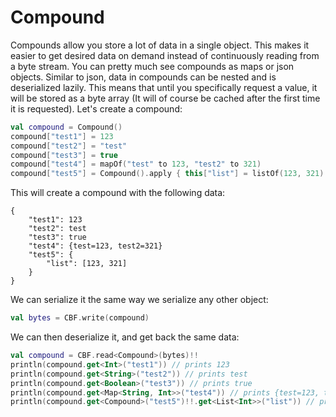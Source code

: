 # Compound

Compounds allow you store a lot of data in a single object. This makes it easier to get desired data on demand instead of
continuously reading from a byte stream. You can pretty much see compounds as maps or json objects. Similar to json, data
in compounds can be nested and is deserialized lazily. This means that until you specifically request a value, it will be
stored as a byte array (It will of course be cached after the first time it is requested). Let's create a compound:

```kotlin
val compound = Compound()
compound["test1"] = 123
compound["test2"] = "test"
compound["test3"] = true
compound["test4"] = mapOf("test" to 123, "test2" to 321)
compound["test5"] = Compound().apply { this["list"] = listOf(123, 321) }
```

This will create a compound with the following data:

```
{
    "test1": 123
    "test2": test
    "test3": true
    "test4": {test=123, test2=321}
    "test5": {
        "list": [123, 321]
    }
}
```

We can serialize it the same way we serialize any other object:

```kotlin
val bytes = CBF.write(compound)
```

We can then deserialize it, and get back the same data:

```kotlin
val compound = CBF.read<Compound>(bytes)!!
println(compound.get<Int>("test1")) // prints 123
println(compound.get<String>("test2")) // prints test
println(compound.get<Boolean>("test3")) // prints true
println(compound.get<Map<String, Int>>("test4")) // prints {test=123, test2=321}
println(compound.get<Compound>("test5")!!.get<List<Int>>("list")) // prints [123, 321]
```